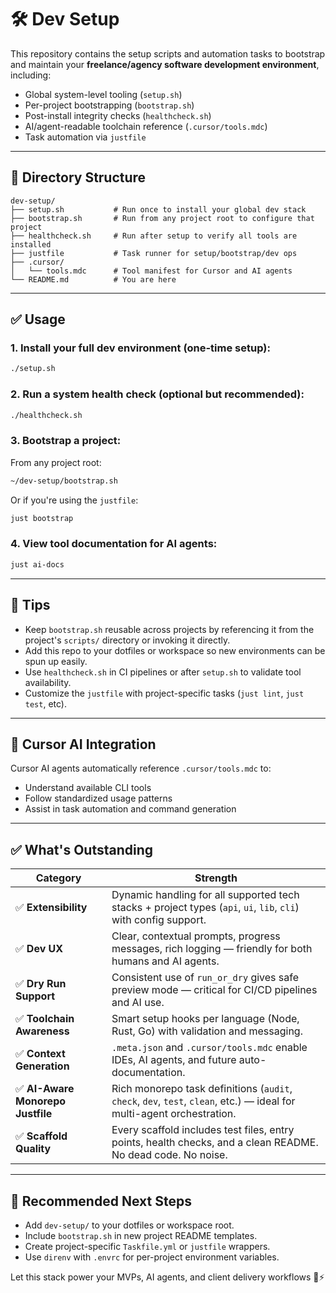 # 🛠️ Dev Setup

This repository contains the setup scripts and automation tasks to bootstrap and maintain your **freelance/agency software development environment**, including:

- Global system-level tooling (`setup.sh`)
- Per-project bootstrapping (`bootstrap.sh`)
- Post-install integrity checks (`healthcheck.sh`)
- AI/agent-readable toolchain reference (`.cursor/tools.mdc`)
- Task automation via `justfile`

---

## 📁 Directory Structure

```
dev-setup/
├── setup.sh           # Run once to install your global dev stack
├── bootstrap.sh       # Run from any project root to configure that project
├── healthcheck.sh     # Run after setup to verify all tools are installed
├── justfile           # Task runner for setup/bootstrap/dev ops
├── .cursor/
│   └── tools.mdc      # Tool manifest for Cursor and AI agents
└── README.md          # You are here
```

---

## ✅ Usage

### 1. Install your full dev environment (one-time setup):
```bash
./setup.sh
```

### 2. Run a system health check (optional but recommended):
```bash
./healthcheck.sh
```

### 3. Bootstrap a project:
From any project root:
```bash
~/dev-setup/bootstrap.sh
```

Or if you're using the `justfile`:
```bash
just bootstrap
```

### 4. View tool documentation for AI agents:
```bash
just ai-docs
```

---

## 🧠 Tips

- Keep `bootstrap.sh` reusable across projects by referencing it from the project's `scripts/` directory or invoking it directly.
- Add this repo to your dotfiles or workspace so new environments can be spun up easily.
- Use `healthcheck.sh` in CI pipelines or after `setup.sh` to validate tool availability.
- Customize the `justfile` with project-specific tasks (`just lint`, `just test`, etc).

---

## 🤖 Cursor AI Integration

Cursor AI agents automatically reference `.cursor/tools.mdc` to:

- Understand available CLI tools
- Follow standardized usage patterns
- Assist in task automation and command generation

---

## ✅ **What's Outstanding**

| Category | Strength |
|---------|----------|
| ✅ **Extensibility** | Dynamic handling for all supported tech stacks + project types (`api`, `ui`, `lib`, `cli`) with config support. |
| ✅ **Dev UX** | Clear, contextual prompts, progress messages, rich logging — friendly for both humans and AI agents. |
| ✅ **Dry Run Support** | Consistent use of `run_or_dry` gives safe preview mode — critical for CI/CD pipelines and AI use. |
| ✅ **Toolchain Awareness** | Smart setup hooks per language (Node, Rust, Go) with validation and messaging. |
| ✅ **Context Generation** | `.meta.json` and `.cursor/tools.mdc` enable IDEs, AI agents, and future auto-documentation. |
| ✅ **AI-Aware Monorepo Justfile** | Rich monorepo task definitions (`audit`, `check`, `dev`, `test`, `clean`, etc.) — ideal for multi-agent orchestration. |
| ✅ **Scaffold Quality** | Every scaffold includes test files, entry points, health checks, and a clean README. No dead code. No noise. |

---

## 🔗 Recommended Next Steps

- Add `dev-setup/` to your dotfiles or workspace root.
- Include `bootstrap.sh` in new project README templates.
- Create project-specific `Taskfile.yml` or `justfile` wrappers.
- Use `direnv` with `.envrc` for per-project environment variables.

Let this stack power your MVPs, AI agents, and client delivery workflows 💼⚡

